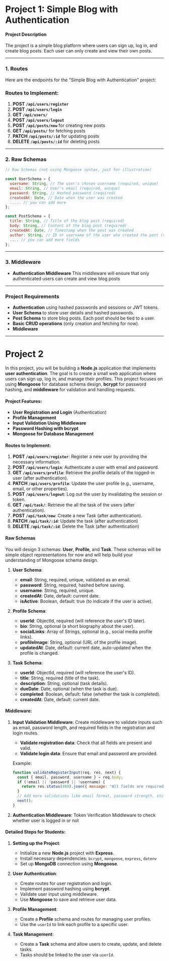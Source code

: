 # Project 1: Simple Blog with Authentication

#### **Project Description**

The project is a simple blog platform where users can sign up, log in, and create blog posts. Each user can only create and view their own posts.

---

### **1. Routes**

Here are the endpoints for the "Simple Blog with Authentication" project:

### **Routes to Implement:**

1. **POST `/api/users/register`**
2. **POST `/api/users/login`**
3. **GET `/api/users/`**
4. **POST `/api/users/logout`**
5. **POST `/api/posts/new`** for creating new posts
6. **GET `/api/posts/`** for fetching posts
7. **PATCH `/api/posts/:id`** for updating posts
8. **DELETE `/api/posts/:id`** for deleting posts

---

### **2. Raw Schemas**

```javascript
// Raw Schemas (not using Mongoose syntax, just for illustration)

const UserSchema = {
  username: String, // The user's chosen username (required, unique)
  email: String, // User's email (required, unique)
  password: String, // Hashed password (required)
  createdAt: Date, // Date when the user was created
  ..... // you can add more
};

const PostSchema = {
  title: String, // Title of the blog post (required)
  body: String, // Content of the blog post (required)
  createdAt: Date, // Timestamp when the post was created
  author: String, // ID or username of the user who created the post (required)
  .... // you can add more fields
};
```

---

### **3. Middleware**

- **Authentication Middleware**
  This middleware will ensure that only authenticated users can create and view blog posts

---

### **Project Requirements**

- **Authentication** using hashed passwords and sessions or JWT tokens.
- **User Schema** to store user details and hashed passwords.
- **Post Schema** to store blog posts. Each post should be tied to a user.
- **Basic CRUD operations** (only creation and fetching for now).
- **Middleware**

---

# Project 2

In this project, you will be building a **Node.js** application that implements **user authentication**. The goal is to create a small web application where users can sign up, log in, and manage their profiles. This project focuses on using **Mongoose** for database schema design, **bcrypt** for password hashing, and **middleware** for validation and handling requests.

#### Project Features:

- **User Registration and Login** (Authentication)
- **Profile Management**
- **Input Validation Using Middleware**
- **Password Hashing with bcrypt**
- **Mongoose for Database Management**

#### Routes to Implement:

1. **POST `/api/users/register`**: Register a new user by providing the necessary information.
2. **POST `/api/users/login`**: Authenticate a user with email and password.
3. **GET `/api/users/profile`**: Retrieve the profile details of the logged-in user (after authentication).
4. **PATCH `/api/users/profile`**: Update the user profile (e.g., username, email, or other properties).
5. **POST `/api/users/logout`**: Log out the user by invalidating the session or token.
6. **GET `/api/task/`**: Retrieve the all the task of the users (after authentication).
7. **POST `/api/task/new`**: Create a new Task (after authentication).
8. **PATCH `/api/task/:id`**: Update the task (after authentication)
9. **DELETE `/api/task/:id`**: Delete the Task (after authentication)

#### Raw Schemas

You will design 3 schemas: **User**, **Profile**, and **Task**. These schemas will be simple object representations for now and will help build your understanding of Mongoose schema design.

1. **User Schema**:

   - **email**: String, required, unique, validated as an email.
   - **password**: String, required, hashed before saving.
   - **username**: String, required, unique.
   - **createdAt**: Date, default: current date.
   - **isActive**: Boolean, default: true (to indicate if the user is active).

2. **Profile Schema**:

   - **userId**: ObjectId, required (will reference the user's ID later).
   - **bio**: String, optional (a short biography about the user).
   - **socialLinks**: Array of Strings, optional (e.g., social media profile links).
   - **profileImage**: String, optional (URL of the profile image).
   - **updatedAt**: Date, default: current date, auto-updated when the profile is changed.

3. **Task Schema**:
   - **userId**: ObjectId, required (will reference the user's ID).
   - **title**: String, required (title of the task).
   - **description**: String, optional (task details).
   - **dueDate**: Date, optional (when the task is due).
   - **completed**: Boolean, default: false (whether the task is completed).
   - **createdAt**: Date, default: current date.

#### Middleware:

1. **Input Validation Middleware**: Create middleware to validate inputs such as email, password length, and required fields in the registration and login routes.

   - **Validate registration data**: Check that all fields are present and valid.
   - **Validate login data**: Ensure that email and password are provided.

   Example:

   ```javascript
   function validateRegisterInput(req, res, next) {
     const { email, password, username } = req.body;
     if (!email || !password || !username) {
       return res.status(400).json({ message: "All fields are required" });
     }
     // Add more validations like email format, password strength, etc.
     next();
   }
   ```

2. **Authentication Middleware**: Token Verification Middleware to check whether user is logged in or not

#### Detailed Steps for Students:

1. **Setting up the Project**:
   - Initialize a new **Node.js** project with **Express**.
   - Install necessary dependencies: `bcrypt`, `mongoose`, `express`, `dotenv`
   - Set up **MongoDB** connection using **Mongoose**.
2. **User Authentication**:

   - Create routes for user registration and login.
   - Implement password hashing using **bcrypt**.
   - Validate user input using middleware.
   - Use **Mongoose** to save and retrieve user data.

3. **Profile Management**:
   - Create a **Profile** schema and routes for managing user profiles.
   - Use the `userId` to link each profile to a specific user.
4. **Task Management**:
   - Create a **Task** schema and allow users to create, update, and delete tasks.
   - Tasks should be linked to the user via `userId`.

